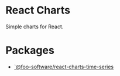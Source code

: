 # React Charts

Simple charts for React.

# Packages

- [`@foo-software/react-charts-time-series](./packages/react-charts-time-series)
